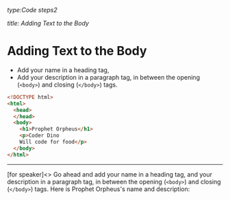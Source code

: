 _type:Code steps2_

_title: Adding Text to the Body_
# Adding Text to the Body
-  Add your name in a heading tag,
-  Add your description in a paragraph tag, in between the opening (`<body>`) and closing (`</body>`) tags. 
```html
<!DOCTYPE html>
<html>
  <head>
  </head>
  <body>
    <h1>Prophet Orpheus</h1>
    <p>Coder Dino
    Will code for food</p>
  </body>
</html>
```
---
[for speaker]<> 
Go ahead and add your name in a heading tag, and your description in a paragraph tag, in between the opening (`<body>`) and closing (`</body>`) tags. Here is Prophet Orpheus's name and description: